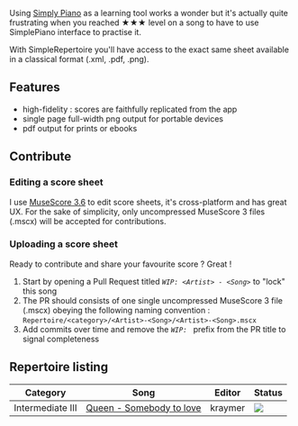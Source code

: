 Using [Simply Piano](https://www.joytunes.com/simply-piano) as a learning tool works a wonder but it's actually quite frustrating when you reached ★★★ level on a song to have to use SimplePiano interface to practise it.

With SimpleRepertoire you'll have access to the exact same sheet available in a classical format (.xml, .pdf, .png).

## Features

- high-fidelity : scores are faithfully replicated from the app
- single page full-width png output for portable devices  
- pdf output for prints or ebooks

## Contribute

### Editing a score sheet

I use [MuseScore 3.6](https://musescore.org/en/3.6) to edit score sheets, it's cross-platform and has great UX.
For the sake of simplicity, only uncompressed MuseScore 3 files (.mscx) will be accepted for contributions.

### Uploading a score sheet 

Ready to contribute and share your favourite score ? Great ! 

1. Start by opening a Pull Request titled _`WIP: <Artist> - <Song>`_ to "lock" this song
1. The PR should consists of one single uncompressed MuseScore 3 file (.mscx) obeying the following naming convention : 
   `Repertoire/<category>/<Artist>-<Song>/<Artist>-<Song>.mscx`
1. Add commits over time and remove the _`WIP: `_ prefix from the PR title to signal completeness

## Repertoire listing

| Category | Song | Editor | Status |
|  ---     | ---  | ---    | ---    |
| Intermediate III | [Queen - Somebody to love](https://github.com/Kraymer/SimpleRepertoire/tree/main/Repertoire/16-Intermediate_III/Queen-Somebody_to_love) | kraymer | ![](https://img.shields.io/badge/Completed-need%20review-yellow.svg) |


